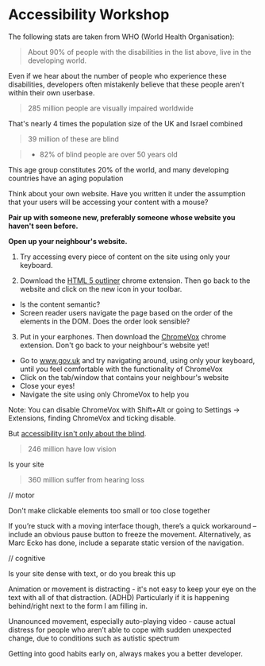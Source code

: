# Accessibility Workshop

The following stats are taken from WHO (World Health Organisation):

> About 90% of people with the disabilities in the list above, live in the developing world.

Even if we hear about the number of people who experience these disabilities, developers often mistakenly believe that these people aren't within their own userbase.

> 285 million people are visually impaired worldwide

That's nearly 4 times the population size of the UK and Israel combined

> 39 million of these are blind

>   + 82% of blind people are over 50 years old

This age group constitutes 20% of the world, and many developing countries have an aging population

Think about your own website. Have you written it under the assumption that your users will be accessing your content with a mouse?

**Pair up with someone new, preferably someone whose website you haven't seen before.**

**Open up your neighbour's website.**

1. Try accessing every piece of content on the site using only your keyboard.

2. Download the [HTML 5 outliner](https://chrome.google.com/webstore/detail/html5-outliner/afoibpobokebhgfnknfndkgemglggomo?hl=en) chrome extension. Then go back to the website and click on the new icon in your toolbar.
  + Is the content semantic?
  + Screen reader users navigate the page based on the order of the elements in the DOM. Does the order look sensible?

3. Put in your earphones. Then download the [ChromeVox](https://chrome.google.com/webstore/detail/chromevox/kgejglhpjiefppelpmljglcjbhoiplfn?hl=en) chrome extension. Don't go back to your neighbour's website yet!
  + Go to www.gov.uk and try navigating around, using only your keyboard, until you feel comfortable with the functionality of ChromeVox
  + Click on the tab/window that contains your neighbour's website
  + Close your eyes!
  + Navigate the site using only ChromeVox to help you

Note: You can disable ChromeVox with Shift+Alt or going to Settings -> Extensions, finding ChromeVox and ticking disable.


But [accessibility isn't only about the blind](http://a11yproject.com/posts/myth-accessibility-is-blind-people/).

> 246 million have low vision

Is your site


> 360 million suffer from hearing loss

// motor

Don't make clickable elements too small or too close together

If you’re stuck with a moving interface though, there’s a quick workaround – include an obvious pause button to freeze the movement. Alternatively, as Marc Ecko has done, include a separate static version of the navigation.


// cognitive


Is your site dense with text, or do you break this up

Animation or movement is distracting - it's not easy to keep your eye on the text with all of that distraction. (ADHD) Particularly if it is happening behind/right next to the form I am filling in.

Unanounced movement, especially auto-playing video - cause actual distress for people who aren’t able to cope with sudden unexpected change, due to conditions such as autistic spectrum



Getting into good habits early on, always makes you a better developer.
